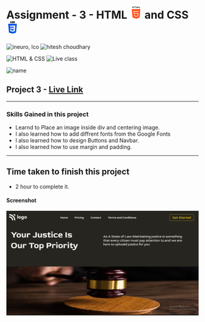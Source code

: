 # Assignment - 3 - HTML ![](./images/html-5.png) and CSS ![](./images/css-3.png)

![ineuro, lco](https://img.shields.io/badge/iNeuron-LCO-green)
![hitesh choudhary](https://img.shields.io/badge/Hitesh--Choudhary-Full--stack--JS--bootcamp-red)

![HTML & CSS](https://img.shields.io/badge/HTML-CSS-orange)
![Live class](https://img.shields.io/badge/LIVE--CLASS-PROJECT--9-lightgrey)

![name](https://img.shields.io/badge/Sourabh--Udasi-College--Drop--Out-lightgrey)

## Project 3 - [Live Link](https://live-proj-9.netlify.app)

---

### Skills Gained in this project

- Learnd to Place an image inside div and centering image.
- I also learned how to add diffrent fonts from the Google Fonts
- I also learned how to design Buttons and Navbar.
- I also learned how to use margin and padding.

---

## Time taken to finish this project

- 2 hour to complete it.

#### Screenshot

![Desktop](./Screen-shot/assign-3.png)
